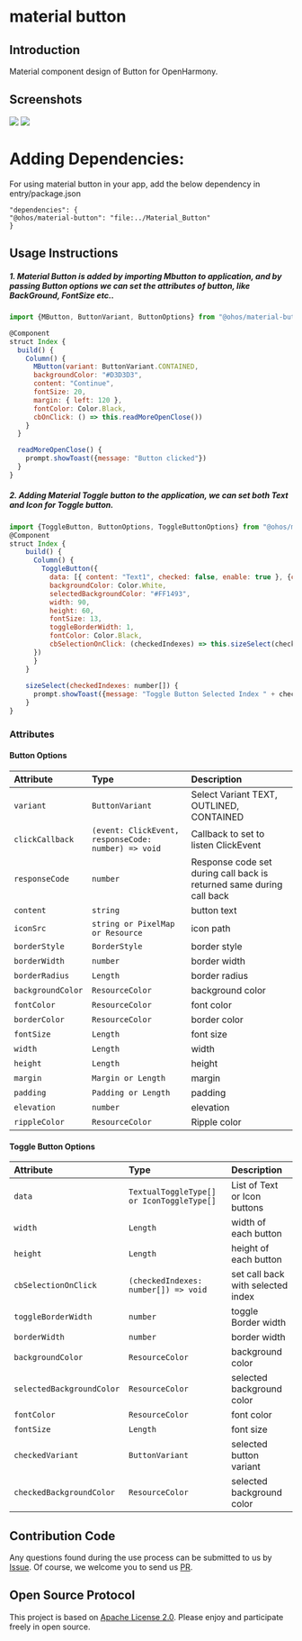 # material button

## Introduction

Material component design of Button for OpenHarmony.

## Screenshots

![](screenshots/button1.jpg) ![](screenshots/button2.jpg)

# Adding Dependencies:

For using material button in your app, add the below dependency in entry/package.json

```
"dependencies": {
"@ohos/material-button": "file:../Material_Button"
}
```

## Usage Instructions

##### 1. Material Button is added by importing Mbutton to application, and by passing Button options we can set the attributes of button, like BackGround, FontSize etc..

```javascript
import {MButton, ButtonVariant, ButtonOptions} from "@ohos/material-button"

@Component
struct Index {
  build() {
    Column() {
      MButton(variant: ButtonVariant.CONTAINED,
      backgroundColor: "#D3D3D3",
      content: "Continue",
      fontSize: 20,
      margin: { left: 120 },
      fontColor: Color.Black,
      cbOnClick: () => this.readMoreOpenClose())
    }
  }

  readMoreOpenClose() {
    prompt.showToast({message: "Button clicked"})
  }
}
```
##### 2. Adding Material Toggle button to the application, we can set both Text and Icon for Toggle button.
```javascript
import {ToggleButton, ButtonOptions, ToggleButtonOptions} from "@ohos/material-button"
@Component
struct Index {
    build() {
      Column() {
        ToggleButton({
          data: [{ content: "Text1", checked: false, enable: true }, {content: "Text2", checked: true, enable: true}, { content: "Text3", checked: false }],
          backgroundColor: Color.White,
          selectedBackgroundColor: "#FF1493",
          width: 90,
          height: 60,
          fontSize: 13,
          toggleBorderWidth: 1,
          fontColor: Color.Black,
          cbSelectionOnClick: (checkedIndexes) => this.sizeSelect(checkedIndexes)
      })
      }
    }
    
    sizeSelect(checkedIndexes: number[]) {
      prompt.showToast({message: "Toggle Button Selected Index " + checkedIndexes[0]})
    }
}
```

### Attributes
#### Button Options

| Attribute | Type     | Description                |
| :-------- | :------- | :------------------------- |
| `variant` | `ButtonVariant` | Select Variant TEXT, OUTLINED, CONTAINED |
| `clickCallback` | `(event: ClickEvent, responseCode: number) => void` | Callback to set to listen ClickEvent |
| `responseCode` | `number` | Response code set during call back is returned same during call back |
| `content` | `string` | button text |
| `iconSrc` | `string or PixelMap or Resource` | icon path |
| `borderStyle` | `BorderStyle` | border style |
| `borderWidth` | `number` | border width |
| `borderRadius` | `Length` | border radius |
| `backgroundColor` | `ResourceColor` | background color |
| `fontColor` | `ResourceColor` | font color |
| `borderColor` | `ResourceColor` | border color |
| `fontSize` | `Length` | font size |
| `width` | `Length` | width |
| `height` | `Length` | height |
| `margin` | `Margin or Length` | margin |
| `padding` | `Padding or Length` | padding |
| `elevation` | `number` | elevation |
| `rippleColor` | `ResourceColor` | Ripple color |

#### Toggle Button Options

| Attribute | Type     | Description                |
| :-------- | :------- | :------------------------- |
| `data` | `TextualToggleType[] or IconToggleType[]` | List of Text or Icon buttons |
| `width` | `Length` | width of each button |
| `height` | `Length` | height of each button |
| `cbSelectionOnClick` | `(checkedIndexes: number[]) => void` | set call back with selected index |
| `toggleBorderWidth` | `number` | toggle Border width |
| `borderWidth` | `number` | border width |
| `backgroundColor` | `ResourceColor` | background color |
| `selectedBackgroundColor` | `ResourceColor` | selected background color |
| `fontColor` | `ResourceColor` | font color |
| `fontSize` | `Length` | font size |
| `checkedVariant` | `ButtonVariant` | selected button variant |
| `checkedBackgroundColor` | `ResourceColor` | selected background color |

## Contribution Code
Any questions found during the use process can be submitted to us by [Issue](https://github.com/Applib-OpenHarmony/MaterialButton/issues). Of course, we welcome you to send us [PR](https://github.com/Applib-OpenHarmony/MaterialButton/pulls).

## Open Source Protocol
This project is based on [Apache License 2.0](https://github.com/Applib-OpenHarmony/MaterialButton/blob/main/LICENSE.txt). Please enjoy and participate freely in open source.
